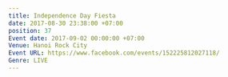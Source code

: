 ```yaml
---
title: Independence Day Fiesta
date: 2017-08-30 23:38:00 +07:00
position: 37
Event date: 2017-09-02 00:00:00 +07:00
Venue: Hanoi Rock City
Event URL: https://www.facebook.com/events/152225812027118/
Genre: LIVE
---
```


